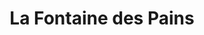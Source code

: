 ---
title: "La Fontaine des Pains"
url: /chateau-thierry/la-fontaine-des-pains/
shop: boulangerie
---